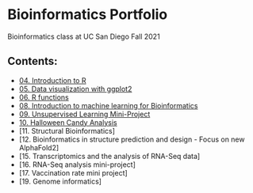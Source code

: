 # Bioinformatics Portfolio

Bioinformatics class at UC San Diego Fall 2021

## Contents: 

- [04. Introduction to R](https://github.com/shivanikhosla1/bggn213/blob/main/class04/class04.md)
- [05. Data visualization with ggplot2](https://github.com/shivanikhosla1/bggn213/blob/main/class05/class05.md)
- [06. R functions](https://github.com/shivanikhosla1/bggn213/blob/main/class06/class06.md)
- [08. Introduction to machine learning for Bioinformatics](https://github.com/shivanikhosla1/bggn213/blob/main/class08/class08.md)
- [09. Unsupervised Learning Mini-Project](https://github.com/shivanikhosla1/bggn213/blob/main/class09_mini_project/class09miniproject.md)
- [10. Halloween Candy Analysis](https://github.com/shivanikhosla1/bggn213/blob/main/class10/class10.md)
- [11. Structural Bioinformatics]
- [12. Bioinformatics in structure prediction and design - Focus on new AlphaFold2]
- [15. Transcriptomics and the analysis of RNA-Seq data]
- [16. RNA-Seq analysis mini-project]
- [17. Vaccination rate mini project]
- [19. Genome informatics]

